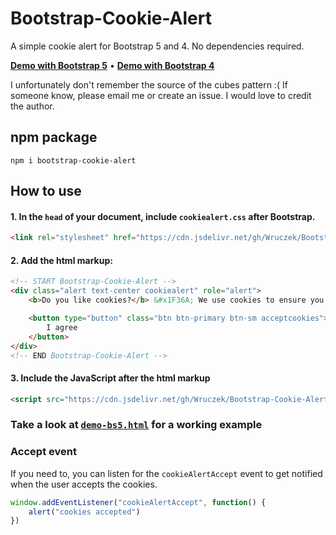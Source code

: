 # Bootstrap-Cookie-Alert
A simple cookie alert for Bootstrap 5 and 4. No dependencies required.<br>

[**Demo with Bootstrap 5**](https://wruczek.github.io/Bootstrap-Cookie-Alert/demo-bs5)
&bull;
[**Demo with Bootstrap 4**](https://wruczek.github.io/Bootstrap-Cookie-Alert/demo-bs4)

I unfortunately don't remember the source of the cubes pattern :(
If someone know, please email me or create an issue. I would love to credit the author.

## npm package
`npm i bootstrap-cookie-alert`

## How to use
#### 1. In the `head` of your document, include `cookiealert.css` **after Bootstrap**.
```html
<link rel="stylesheet" href="https://cdn.jsdelivr.net/gh/Wruczek/Bootstrap-Cookie-Alert@gh-pages/cookiealert.css">
```

#### 2. Add the html markup:
```html
<!-- START Bootstrap-Cookie-Alert -->
<div class="alert text-center cookiealert" role="alert">
    <b>Do you like cookies?</b> &#x1F36A; We use cookies to ensure you get the best experience on our website. <a href="https://cookiesandyou.com/" target="_blank">Learn more</a>

    <button type="button" class="btn btn-primary btn-sm acceptcookies">
        I agree
    </button>
</div>
<!-- END Bootstrap-Cookie-Alert -->
```

#### 3. Include the JavaScript after the html markup
```html
<script src="https://cdn.jsdelivr.net/gh/Wruczek/Bootstrap-Cookie-Alert@gh-pages/cookiealert.js"></script>
```

### Take a look at [`demo-bs5.html`](https://github.com/Wruczek/Bootstrap-Cookie-Alert/blob/gh-pages/demo-bs5.html) for a working example


### Accept event
If you need to, you can listen for the `cookieAlertAccept` event to get notified when the user accepts the cookies.

```js
window.addEventListener("cookieAlertAccept", function() {
    alert("cookies accepted")
})
```
